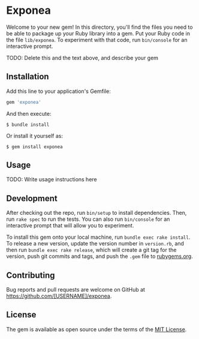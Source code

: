 # Exponea

Welcome to your new gem! In this directory, you'll find the files you need to be able to package up your Ruby library into a gem. Put your Ruby code in the file `lib/exponea`. To experiment with that code, run `bin/console` for an interactive prompt.

TODO: Delete this and the text above, and describe your gem

## Installation

Add this line to your application's Gemfile:

```ruby
gem 'exponea'
```

And then execute:

    $ bundle install

Or install it yourself as:

    $ gem install exponea

## Usage

TODO: Write usage instructions here

## Development

After checking out the repo, run `bin/setup` to install dependencies. Then, run `rake spec` to run the tests. You can also run `bin/console` for an interactive prompt that will allow you to experiment.

To install this gem onto your local machine, run `bundle exec rake install`. To release a new version, update the version number in `version.rb`, and then run `bundle exec rake release`, which will create a git tag for the version, push git commits and tags, and push the `.gem` file to [rubygems.org](https://rubygems.org).

## Contributing

Bug reports and pull requests are welcome on GitHub at https://github.com/[USERNAME]/exponea.


## License

The gem is available as open source under the terms of the [MIT License](https://opensource.org/licenses/MIT).

